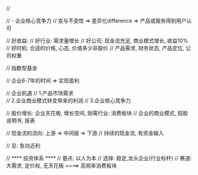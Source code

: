 // <!-- 日志记录 -->

// - 企业核心竞争力
  // 变与不变性 => 差异化difference => 产品或服务得到用户认可

// 好收益: 
// 好行业: 需求量增长
// 好公司: 现金流充足, 商业模式增长, 收益10%
// 好时机: 合适的价格, 心态, 价值多少非股价
// 产品需求, 财务状态, 产品定位, 公司权重

// 指数型基金

// 企业6-7年的时间 => 实现盈利

// 企业机遇
// 1.产品市场需求  
// 2.企业商业模式转变带来的利润 
// 3.企业核心竞争力

// 股价增长: 企业天花板, 增长空间, 刚需行业: 消费板块
// 企业的商业模式, 招股说明书, 报表

// 现金流的流向:  上游 => 中间层 => 下游
// 持续的现金流, 有资金输入

// 忌: 急功近利

// **** 投资体系 ****
// 基点: 以人为本
// 选择: 稳定,龙头企业(行业标杆)
// 赛道: 大需求, 定价权, 无天花板 ====> 高频率消费板块
        